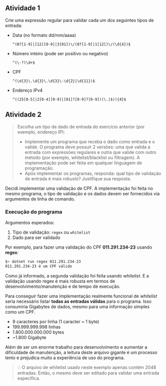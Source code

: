 ## Atividade 1

Crie uma expressão regular para validar cada um dos seguintes tipos de entrada:  
* Data (no formato dd/mm/aaaa)  
    ```regexp
    ^(0?[1-9]|[12][0-9]|3[01])\/(0?[1-9]|1[12])\/(\d{4})$
    ```
* Número inteiro (pode ser positivo ou negativo)  
    ```regexp
    ^(\-?)\d+$
    ```
* CPF  
    ```regexp
    ^(\d{3}\.\d{3}\.\d{3}\-\d{2}|\d{11})$
    ```
* Endereço IPv4  
    ```regexp
    ^((25[0-5]|2[0-4][0-9]|[01]?[0-9]?[0-9])(\.|$)){4}$
    ```

## Atividade 2

> Escolha um tipo de dado de entrada do exercício anterior (por exemplo, endereço IP):
> * Implemente um programa que receba o dado como entrada e o valide. O programa deve possuir 2 versões: uma que valida a entrada com expressões regulares e outra que valide com outro método (por exemplo, whitelist/blacklist ou filtragem). A implementação pode ser feita em qualquer linguagem de programação.
> * Após implementar os programas, responda: qual tipo de validação de entrada é mais robusto? Justifique sua resposta.

Decidi implementar uma validação de CPF. A implementação foi feita no mesmo programa, o tipo de validação e os dados devem ser fornecidos via argumentos de linha de comando.

### Execução do programa

Argumentos esperados: 
1. Tipo de validação: `regex` ou `whitelist`
2. Dado para ser validado

Por exemplo, para fazer uma validação do CPF **011.291.234-23** usando **regex**:

```bash
$> dotnet run regex 011.291.234-23
011.291.234-23 é um CPF válido
```

Como já informado, a segunda validação foi feita usando _whitelist_. E a validação usando regex é mais robusta em termos de desenvolvimento/manutenção e de tempo de execução. 

Para conseguir fazer uma implementação realmente funcional de _whitelist_ seria necessário listar **todas as entradas  válidas** para o programa. Isso consumiria Gigabytes de dados, mesmo para uma informação simples como um CPF.

* 9 caracteres por linha (1 caracter = 1 byte)
* 199.999.999.998 linhas
* 1.800.000.000.000 bytes
* ~1.800 Gigabyte

Além de ser um enorme trabalho para desenvolvimento e aumentar a dificuldade de manutenção, a leitura deste arquivo gigante é um processo lento e prejudica muito a experiência de uso do programa.

> 💡 O arquivo de whitelist usado neste exemplo apenas contém 2048 entradas. Então, o mesmo deve ser editado para validar uma entrada específica.